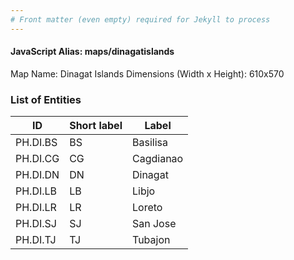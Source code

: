 ```yaml
---
# Front matter (even empty) required for Jekyll to process
---
```


#### JavaScript Alias: maps/dinagatislands

Map Name: Dinagat Islands
Dimensions (Width x Height): 610x570





### List of Entities

ID | Short label | Label
---|---|---|
PH.DI.BS | BS | Basilisa
PH.DI.CG | CG | Cagdianao
PH.DI.DN | DN | Dinagat
PH.DI.LB | LB | Libjo
PH.DI.LR | LR | Loreto
PH.DI.SJ | SJ | San Jose
PH.DI.TJ | TJ | Tubajon